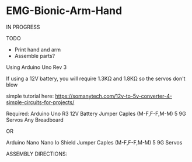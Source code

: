 # EMG-Bionic-Arm-Hand

IN PROGRESS

TODO
- Print hand and arm
- Assemble parts?

Using Arduino Uno Rev 3

If using a 12V battery, you will require 1.3KΩ and 1.8KΩ so the servos don't blow

simple tutorial here:
https://somanytech.com/12v-to-5v-converter-4-simple-circuits-for-projects/

Required:
Arduino Uno R3
12V Battery
Jumper Caples (M-F,F-F,M-M)
5 9G Servos
Any Breadboard

OR

Arduino Nano
Nano Io Shield
Jumper Caples (M-F,F-F,M-M)
5 9G Servos

ASSEMBLY DIRECTIONS:










